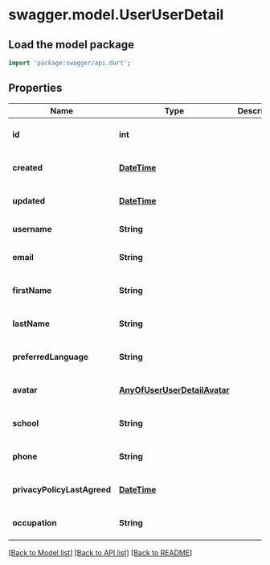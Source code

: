 # swagger.model.UserUserDetail

## Load the model package
```dart
import 'package:swagger/api.dart';
```

## Properties
Name | Type | Description | Notes
------------ | ------------- | ------------- | -------------
**id** | **int** |  | [optional] [default to null]
**created** | [**DateTime**](DateTime.md) |  | [optional] [default to null]
**updated** | [**DateTime**](DateTime.md) |  | [optional] [default to null]
**username** | **String** |  | [default to null]
**email** | **String** |  | [optional] [default to null]
**firstName** | **String** |  | [optional] [default to null]
**lastName** | **String** |  | [optional] [default to null]
**preferredLanguage** | **String** |  | [optional] [default to null]
**avatar** | [**AnyOfUserUserDetailAvatar**](AnyOfUserUserDetailAvatar.md) |  | [optional] [default to null]
**school** | **String** |  | [optional] [default to null]
**phone** | **String** |  | [optional] [default to null]
**privacyPolicyLastAgreed** | [**DateTime**](DateTime.md) |  | [optional] [default to null]
**occupation** | **String** |  | [optional] [default to null]

[[Back to Model list]](../README.md#documentation-for-models) [[Back to API list]](../README.md#documentation-for-api-endpoints) [[Back to README]](../README.md)

